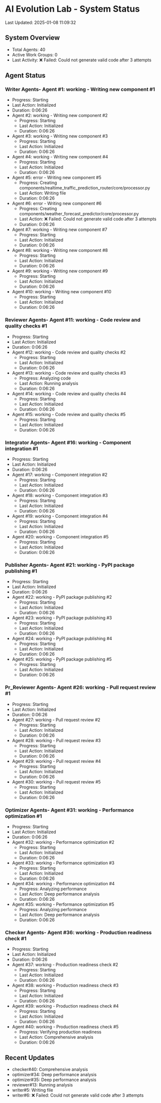 # AI Evolution Lab - System Status
Last Updated: 2025-01-08 11:09:32

## System Overview
- Total Agents: 40
- Active Work Groups: 0
- Last Activity: ❌ Failed: Could not generate valid code after 3 attempts

## Agent Status

### Writer Agents- Agent #1: working - Writing new component #1
  - Progress: Starting
  - Last Action: Initialized
  - Duration: 0:06:26
- Agent #2: working - Writing new component #2
  - Progress: Starting
  - Last Action: Initialized
  - Duration: 0:06:26
- Agent #3: working - Writing new component #3
  - Progress: Starting
  - Last Action: Initialized
  - Duration: 0:06:26
- Agent #4: working - Writing new component #4
  - Progress: Starting
  - Last Action: Initialized
  - Duration: 0:06:26
- Agent #5: error - Writing new component #5
  - Progress: Creating components/realtime_traffic_prediction_router/core/processor.py
  - Last Action: Writing file
  - Duration: 0:06:26
- Agent #6: error - Writing new component #6
  - Progress: Creating components/weather_forecast_predictor/core/processor.py
  - Last Action: ❌ Failed: Could not generate valid code after 3 attempts
  - Duration: 0:06:26
- Agent #7: working - Writing new component #7
  - Progress: Starting
  - Last Action: Initialized
  - Duration: 0:06:26
- Agent #8: working - Writing new component #8
  - Progress: Starting
  - Last Action: Initialized
  - Duration: 0:06:26
- Agent #9: working - Writing new component #9
  - Progress: Starting
  - Last Action: Initialized
  - Duration: 0:06:26
- Agent #10: working - Writing new component #10
  - Progress: Starting
  - Last Action: Initialized
  - Duration: 0:06:26

### Reviewer Agents- Agent #11: working - Code review and quality checks #1
  - Progress: Starting
  - Last Action: Initialized
  - Duration: 0:06:26
- Agent #12: working - Code review and quality checks #2
  - Progress: Starting
  - Last Action: Initialized
  - Duration: 0:06:26
- Agent #13: working - Code review and quality checks #3
  - Progress: Analyzing code
  - Last Action: Running analysis
  - Duration: 0:06:26
- Agent #14: working - Code review and quality checks #4
  - Progress: Starting
  - Last Action: Initialized
  - Duration: 0:06:26
- Agent #15: working - Code review and quality checks #5
  - Progress: Starting
  - Last Action: Initialized
  - Duration: 0:06:26

### Integrator Agents- Agent #16: working - Component integration #1
  - Progress: Starting
  - Last Action: Initialized
  - Duration: 0:06:26
- Agent #17: working - Component integration #2
  - Progress: Starting
  - Last Action: Initialized
  - Duration: 0:06:26
- Agent #18: working - Component integration #3
  - Progress: Starting
  - Last Action: Initialized
  - Duration: 0:06:26
- Agent #19: working - Component integration #4
  - Progress: Starting
  - Last Action: Initialized
  - Duration: 0:06:26
- Agent #20: working - Component integration #5
  - Progress: Starting
  - Last Action: Initialized
  - Duration: 0:06:26

### Publisher Agents- Agent #21: working - PyPI package publishing #1
  - Progress: Starting
  - Last Action: Initialized
  - Duration: 0:06:26
- Agent #22: working - PyPI package publishing #2
  - Progress: Starting
  - Last Action: Initialized
  - Duration: 0:06:26
- Agent #23: working - PyPI package publishing #3
  - Progress: Starting
  - Last Action: Initialized
  - Duration: 0:06:26
- Agent #24: working - PyPI package publishing #4
  - Progress: Starting
  - Last Action: Initialized
  - Duration: 0:06:26
- Agent #25: working - PyPI package publishing #5
  - Progress: Starting
  - Last Action: Initialized
  - Duration: 0:06:26

### Pr_Reviewer Agents- Agent #26: working - Pull request review #1
  - Progress: Starting
  - Last Action: Initialized
  - Duration: 0:06:26
- Agent #27: working - Pull request review #2
  - Progress: Starting
  - Last Action: Initialized
  - Duration: 0:06:26
- Agent #28: working - Pull request review #3
  - Progress: Starting
  - Last Action: Initialized
  - Duration: 0:06:26
- Agent #29: working - Pull request review #4
  - Progress: Starting
  - Last Action: Initialized
  - Duration: 0:06:26
- Agent #30: working - Pull request review #5
  - Progress: Starting
  - Last Action: Initialized
  - Duration: 0:06:26

### Optimizer Agents- Agent #31: working - Performance optimization #1
  - Progress: Starting
  - Last Action: Initialized
  - Duration: 0:06:26
- Agent #32: working - Performance optimization #2
  - Progress: Starting
  - Last Action: Initialized
  - Duration: 0:06:26
- Agent #33: working - Performance optimization #3
  - Progress: Starting
  - Last Action: Initialized
  - Duration: 0:06:26
- Agent #34: working - Performance optimization #4
  - Progress: Analyzing performance
  - Last Action: Deep performance analysis
  - Duration: 0:06:26
- Agent #35: working - Performance optimization #5
  - Progress: Analyzing performance
  - Last Action: Deep performance analysis
  - Duration: 0:06:26

### Checker Agents- Agent #36: working - Production readiness check #1
  - Progress: Starting
  - Last Action: Initialized
  - Duration: 0:06:26
- Agent #37: working - Production readiness check #2
  - Progress: Starting
  - Last Action: Initialized
  - Duration: 0:06:26
- Agent #38: working - Production readiness check #3
  - Progress: Starting
  - Last Action: Initialized
  - Duration: 0:06:26
- Agent #39: working - Production readiness check #4
  - Progress: Starting
  - Last Action: Initialized
  - Duration: 0:06:26
- Agent #40: working - Production readiness check #5
  - Progress: Verifying production readiness
  - Last Action: Comprehensive analysis
  - Duration: 0:06:26


## Recent Updates
- checker#40: Comprehensive analysis
- optimizer#34: Deep performance analysis
- optimizer#35: Deep performance analysis
- reviewer#13: Running analysis
- writer#5: Writing file
- writer#6: ❌ Failed: Could not generate valid code after 3 attempts
